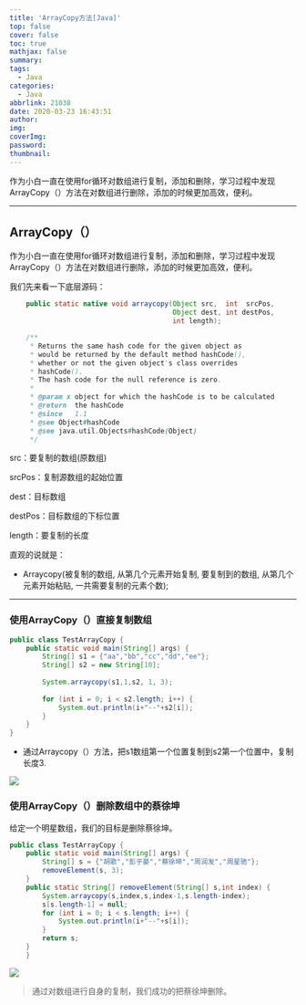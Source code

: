 ```yaml
---
title: 'ArrayCopy方法[Java]'
top: false
cover: false
toc: true
mathjax: false
summary: 
tags:
  - Java
categories:
  - Java
abbrlink: 21038
date: 2020-03-23 16:43:51
author:
img:
coverImg:
password:
thumbnail: 
---
```


作为小白一直在使用for循环对数组进行复制，添加和删除，学习过程中发现ArrayCopy（）方法在对数组进行删除，添加的时候更加高效，便利。

<!-- more -->

---

## ArrayCopy（）

作为小白一直在使用for循环对数组进行复制，添加和删除，学习过程中发现ArrayCopy（）方法在对数组进行删除，添加的时候更加高效，便利。

我们先来看一下底层源码：

```java
    public static native void arraycopy(Object src,  int  srcPos,
                                        Object dest, int destPos,
                                        int length);

    /**
     * Returns the same hash code for the given object as
     * would be returned by the default method hashCode(),
     * whether or not the given object's class overrides
     * hashCode().
     * The hash code for the null reference is zero.
     *
     * @param x object for which the hashCode is to be calculated
     * @return  the hashCode
     * @since   1.1
     * @see Object#hashCode
     * @see java.util.Objects#hashCode(Object)
     */
```

src：要复制的数组(原数组)

srcPos：复制源数组的起始位置

dest：目标数组

destPos：目标数组的下标位置

length：要复制的长度

直观的说就是：

- Arraycopy(被复制的数组, 从第几个元素开始复制, 要复制到的数组, 从第几个元素开始粘贴, 一共需要复制的元素个数);

---

### 使用ArrayCopy（）直接复制数组
```java
public class TestArrayCopy {
	public static void main(String[] args) {
		String[] s1 = {"aa","bb","cc","dd","ee"};
		String[] s2 = new String[10];
		
		System.arraycopy(s1,1,s2, 1, 3);
		
		for (int i = 0; i < s2.length; i++) {
			System.out.println(i+"--"+s2[i]);
		}
	}
}
```

- 通过Arraycopy（）方法，把s1数组第一个位置复制到s2第一个位置中，复制长度3.

![](https://img-blog.csdnimg.cn/2020032409024824.png?x-oss-process=image/watermark,type_ZmFuZ3poZW5naGVpdGk,shadow_10,text_aHR0cHM6Ly9ibG9nLmNzZG4ubmV0L0pJRkFRTw==,size_10,color_FFFFFF,t_70)
### 使用ArrayCopy（）删除数组中的蔡徐坤
给定一个明星数组，我们的目标是删除蔡徐坤。
```java
public class TestArrayCopy {
	public static void main(String[] args) {
		String[] s = {"胡歌","彭于晏","蔡徐坤","周润发","周星驰"};
		removeElement(s, 3);
	}
	public static String[] removeElement(String[] s,int index) {
		System.arraycopy(s,index,s,index-1,s.length-index);
		s[s.length-1] = null;
		for (int i = 0; i < s.length; i++) {
			System.out.println(i+"--"+s[i]);
		}
		return s;
	}
	}
```
![](https://img-blog.csdnimg.cn/2020032409302189.png?x-oss-process=image/watermark,type_ZmFuZ3poZW5naGVpdGk,shadow_10,text_aHR0cHM6Ly9ibG9nLmNzZG4ubmV0L0pJRkFRTw==,size_16,color_FFFFFF,t_70)

>通过对数组进行自身的复制，我们成功的把蔡徐坤删除。





